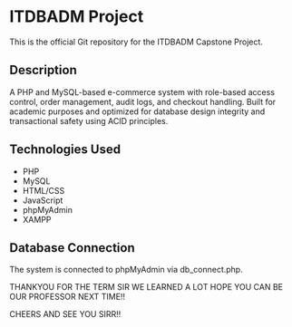 # ITDBADM Project

This is the official Git repository for the ITDBADM Capstone Project.

## Description

A PHP and MySQL-based e-commerce system with role-based access control, order management, audit logs, and checkout handling. Built for academic purposes and optimized for database design integrity and transactional safety using ACID principles.

## Technologies Used

- PHP 
- MySQL
- HTML/CSS
- JavaScript
- phpMyAdmin
- XAMPP

## Database Connection

The system is connected to phpMyAdmin via db_connect.php.

THANKYOU FOR THE TERM SIR WE LEARNED A LOT HOPE YOU CAN BE OUR PROFESSOR NEXT TIME!!

CHEERS AND SEE YOU SIRR!!

